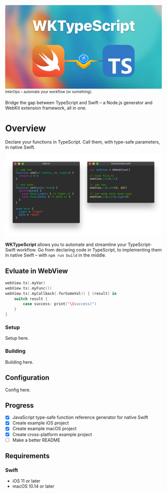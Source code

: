 <img src="README/Cover.jpg" />
<sup>InterOps – automate your workflow (or something).</sup>

Bridge the gap between TypeScript and Swift – a Node.js generator and WebKit extension framework, all in one.

# Overview
Declare your functions in TypeScript. Call them, with type-safe parameters, in native Swift.

<img src="README/Syntax.png" /><!--<img src="assets/ScriptGen.png" />-->

**WKTypeScript** allows you to automate and streamline your TypeScript-Swift workflow. Go from declaring code in TypeScript, to implementing them in native Swift – with `npm run build` in the middle.

<!--<img src="assets/SwiftCode.png" />-->

<!--
## Table of Contents
1. **[Getting Started](#getting-started)**
    1. [Setup](#setup)
    2. [Building](#building)
2. **[Configuration](#configuration)**
    1. [Xcode](#xcode)
3. **[Progress](#progress)**
4. **[Requirements](#requirements)**
    1. [Swift](#swift)
    2. [NPM](#npm)
5. **[License](#mit-license)** 
-->

## Evluate in WebView
```swift
webView.ts(.myVar)
webView.ts(.myFunc())
webView.ts(.myCallback(.forSomeVal)) { (result) in
    switch result {
        case success: print("\(success)")
    }
}

```

### Setup
Setup here.

### Building
Building here.

## Configuration
Config here.

## Progress
- [x] JavaScript type-safe function reference generator for native Swift
- [x] Create example iOS project
- [x] Create example macOS project
- [x] Create cross-platform example project
- [ ] Make a better README

## Requirements

### Swift
- iOS 11 or later
- macOS 10.14 or later
